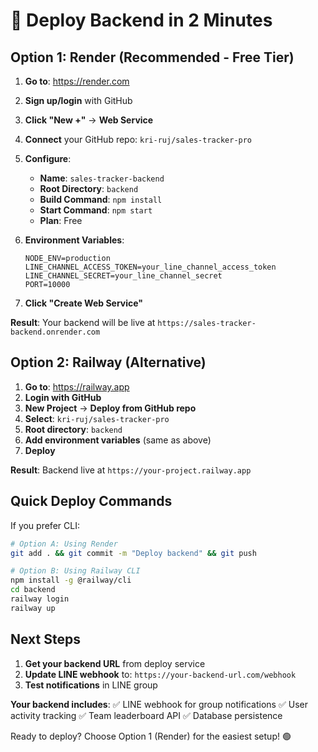 # 🚀 Deploy Backend in 2 Minutes

## Option 1: Render (Recommended - Free Tier)

1. **Go to**: https://render.com
2. **Sign up/login** with GitHub
3. **Click "New +"** → **Web Service**
4. **Connect** your GitHub repo: `kri-ruj/sales-tracker-pro`
5. **Configure**:
   - **Name**: `sales-tracker-backend`
   - **Root Directory**: `backend`
   - **Build Command**: `npm install`
   - **Start Command**: `npm start`
   - **Plan**: Free

6. **Environment Variables**:
   ```
   NODE_ENV=production
   LINE_CHANNEL_ACCESS_TOKEN=your_line_channel_access_token
   LINE_CHANNEL_SECRET=your_line_channel_secret
   PORT=10000
   ```

7. **Click "Create Web Service"**

**Result**: Your backend will be live at `https://sales-tracker-backend.onrender.com`

## Option 2: Railway (Alternative)

1. **Go to**: https://railway.app
2. **Login with GitHub**
3. **New Project** → **Deploy from GitHub repo**
4. **Select**: `kri-ruj/sales-tracker-pro`
5. **Root directory**: `backend`
6. **Add environment variables** (same as above)
7. **Deploy**

**Result**: Backend live at `https://your-project.railway.app`

## Quick Deploy Commands

If you prefer CLI:

```bash
# Option A: Using Render
git add . && git commit -m "Deploy backend" && git push

# Option B: Using Railway CLI
npm install -g @railway/cli
cd backend
railway login
railway up
```

## Next Steps

1. **Get your backend URL** from deploy service
2. **Update LINE webhook** to: `https://your-backend-url.com/webhook`
3. **Test notifications** in LINE group

**Your backend includes**:
✅ LINE webhook for group notifications
✅ User activity tracking
✅ Team leaderboard API
✅ Database persistence

Ready to deploy? Choose Option 1 (Render) for the easiest setup! 🟢